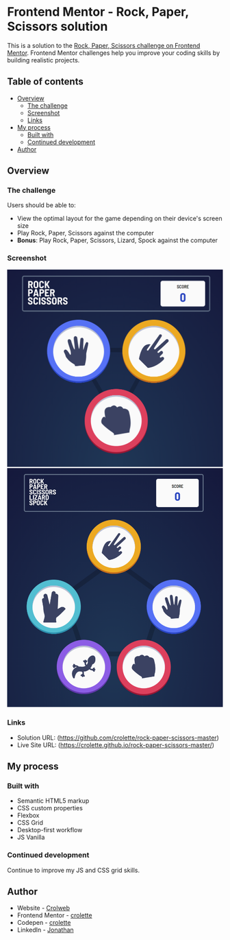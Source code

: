 # Frontend Mentor - Rock, Paper, Scissors solution

This is a solution to the [Rock, Paper, Scissors challenge on Frontend Mentor](https://www.frontendmentor.io/challenges/rock-paper-scissors-game-pTgwgvgH). Frontend Mentor challenges help you improve your coding skills by building realistic projects. 

## Table of contents

- [Overview](#overview)
  - [The challenge](#the-challenge)
  - [Screenshot](#screenshot)
  - [Links](#links)
- [My process](#my-process)
  - [Built with](#built-with)
  - [Continued development](#continued-development)
- [Author](#author)


## Overview

### The challenge

Users should be able to:

- View the optimal layout for the game depending on their device's screen size
- Play Rock, Paper, Scissors against the computer
- **Bonus**: Play Rock, Paper, Scissors, Lizard, Spock against the computer

### Screenshot

![Rock Paper Scissors](./images/screen1.png)
![BONUS GAME - Rock Paper Scissors Lizard Spock](./images/screen2.png)


### Links

- Solution URL: (https://github.com/crolette/rock-paper-scissors-master)
- Live Site URL: (https://crolette.github.io/rock-paper-scissors-master/)

## My process

### Built with

- Semantic HTML5 markup
- CSS custom properties
- Flexbox
- CSS Grid
- Desktop-first workflow
- JS Vanilla


### Continued development

Continue to improve my JS and CSS grid skills.

## Author

- Website - [Crolweb](https://www.crolweb.be)
- Frontend Mentor - [crolette](https://www.frontendmentor.io/profile/crolette)
- Codepen - [crolette](https://codepen.io/crolette/pens/)
- LinkedIn - [Jonathan](https://www.linkedin.com/in/jonathan-de-dijcker-6a7b1532/)
